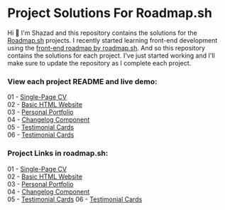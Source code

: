 # Project Solutions For Roadmap.sh

Hi 👋 I'm Shazad and this repository contains the solutions for the [Roadmap.sh](https://roadmap.sh) projects. I recently started learning front-end development using the [front-end roadmap by roadmap.sh](https://roadmap.sh/frontend). And so this repository contains the solutions for each project. I've just started working and I'll make sure to update the repository as I complete each project.

### View each project README and live demo:

01 - [Single-Page CV](front-end-projects/01-single-page-cv)  
02 - [Basic HTML Website](front-end-projects/02-basic-html-website)  
03 - [Personal Portfolio](front-end-projects/03-personal-portfolio)  
04 - [Changelog Component](front-end-projects/04-changelog-component)  
05 - [Testimonial Cards](front-end-projects/05-testimonial-cards)  
06 - [Testimonial Cards](front-end-projects/06-datepicker-ui)

### Project Links in roadmap.sh:

01 - [Single-Page CV](https://roadmap.sh/projects/single-page-cv)  
02 - [Basic HTML Website](https://roadmap.sh/projects/basic-html-website)  
03 - [Personal Portfolio](https://roadmap.sh/projects/portfolio-website)  
04 - [Changelog Component](https://roadmap.sh/projects/changelog-component)  
05 - [Testimonial Cards](https://roadmap.sh/projects/testimonial-cards)
06 - [Testimonial Cards](https://roadmap.sh/projects/datepicker-ui)